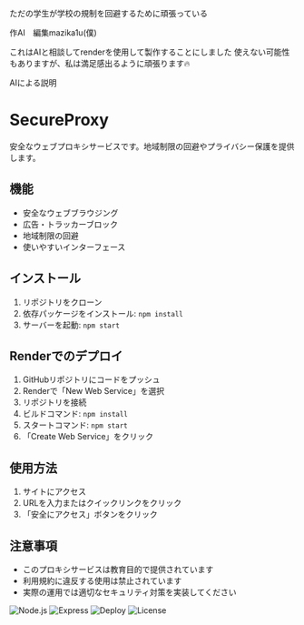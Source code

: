 ただの学生が学校の規制を回避するために頑張っている

作AI　編集mazika1u(僕)

これはAIと相談してrenderを使用して製作することにしました
使えない可能性もありますが、私は満足感出るように頑張ります🔥

AIによる説明

# SecureProxy

安全なウェブプロキシサービスです。地域制限の回避やプライバシー保護を提供します。

## 機能

- 安全なウェブブラウジング
- 広告・トラッカーブロック
- 地域制限の回避
- 使いやすいインターフェース

## インストール

1. リポジトリをクローン
2. 依存パッケージをインストール: `npm install`
3. サーバーを起動: `npm start`

## Renderでのデプロイ

1. GitHubリポジトリにコードをプッシュ
2. Renderで「New Web Service」を選択
3. リポジトリを接続
4. ビルドコマンド: `npm install`
5. スタートコマンド: `npm start`
6. 「Create Web Service」をクリック

## 使用方法

1. サイトにアクセス
2. URLを入力またはクイックリンクをクリック
3. 「安全にアクセス」ボタンをクリック

## 注意事項

- このプロキシサービスは教育目的で提供されています
- 利用規約に違反する使用は禁止されています
- 実際の運用では適切なセキュリティ対策を実装してください

![Node.js](https://img.shields.io/badge/Node.js-22.16.0-green)
![Express](https://img.shields.io/badge/Express-4.18.2-lightgrey)
![Deploy](https://img.shields.io/badge/Deploy-Render-blue)
![License](https://img.shields.io/badge/License-MIT-yellow)
